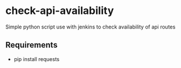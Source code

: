 check-api-availability
======================

Simple python script use with jenkins to check availability of api routes

Requirements
---------------------
* pip install requests
